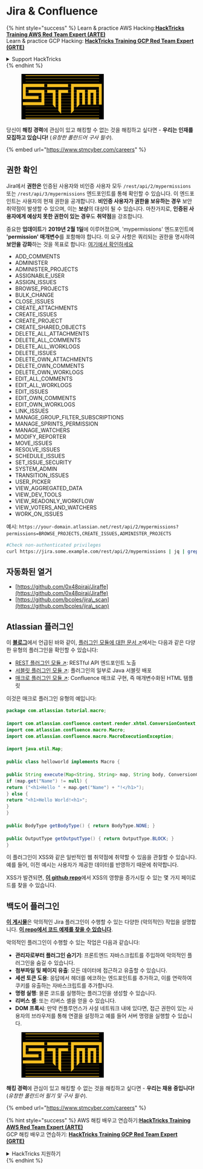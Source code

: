 # Jira & Confluence

{% hint style="success" %}
Learn & practice AWS Hacking:<img src="../../.gitbook/assets/arte.png" alt="" data-size="line">[**HackTricks Training AWS Red Team Expert (ARTE)**](https://training.hacktricks.xyz/courses/arte)<img src="../../.gitbook/assets/arte.png" alt="" data-size="line">\
Learn & practice GCP Hacking: <img src="../../.gitbook/assets/grte.png" alt="" data-size="line">[**HackTricks Training GCP Red Team Expert (GRTE)**<img src="../../.gitbook/assets/grte.png" alt="" data-size="line">](https://training.hacktricks.xyz/courses/grte)

<details>

<summary>Support HackTricks</summary>

* Check the [**subscription plans**](https://github.com/sponsors/carlospolop)!
* **Join the** 💬 [**Discord group**](https://discord.gg/hRep4RUj7f) or the [**telegram group**](https://t.me/peass) or **follow** us on **Twitter** 🐦 [**@hacktricks\_live**](https://twitter.com/hacktricks\_live)**.**
* **Share hacking tricks by submitting PRs to the** [**HackTricks**](https://github.com/carlospolop/hacktricks) and [**HackTricks Cloud**](https://github.com/carlospolop/hacktricks-cloud) github repos.

</details>
{% endhint %}

<figure><img src="../../.gitbook/assets/image (1) (1) (1) (1) (1) (1) (1) (1) (1).png" alt=""><figcaption></figcaption></figure>

당신이 **해킹 경력**에 관심이 있고 해킹할 수 없는 것을 해킹하고 싶다면 - **우리는 인재를 모집하고 있습니다!** (_유창한 폴란드어 구사 필수_).

{% embed url="https://www.stmcyber.com/careers" %}

## 권한 확인

Jira에서 **권한은** 인증된 사용자와 비인증 사용자 모두 `/rest/api/2/mypermissions` 또는 `/rest/api/3/mypermissions` 엔드포인트를 통해 확인할 수 있습니다. 이 엔드포인트는 사용자의 현재 권한을 공개합니다. **비인증 사용자가 권한을 보유하는 경우** 보안 취약점이 발생할 수 있으며, 이는 **보상**의 대상이 될 수 있습니다. 마찬가지로, **인증된 사용자에게 예상치 못한 권한이 있는 경우**도 **취약점**을 강조합니다.

중요한 **업데이트**가 **2019년 2월 1일**에 이루어졌으며, 'mypermissions' 엔드포인트에 **'permission' 매개변수**를 포함해야 합니다. 이 요구 사항은 쿼리되는 권한을 명시하여 **보안을 강화**하는 것을 목표로 합니다: [여기에서 확인하세요](https://developer.atlassian.com/cloud/jira/platform/change-notice-get-my-permissions-requires-permissions-query-parameter/#change-notice---get-my-permissions-resource-will-require-a-permissions-query-parameter)

* ADD\_COMMENTS
* ADMINISTER
* ADMINISTER\_PROJECTS
* ASSIGNABLE\_USER
* ASSIGN\_ISSUES
* BROWSE\_PROJECTS
* BULK\_CHANGE
* CLOSE\_ISSUES
* CREATE\_ATTACHMENTS
* CREATE\_ISSUES
* CREATE\_PROJECT
* CREATE\_SHARED\_OBJECTS
* DELETE\_ALL\_ATTACHMENTS
* DELETE\_ALL\_COMMENTS
* DELETE\_ALL\_WORKLOGS
* DELETE\_ISSUES
* DELETE\_OWN\_ATTACHMENTS
* DELETE\_OWN\_COMMENTS
* DELETE\_OWN\_WORKLOGS
* EDIT\_ALL\_COMMENTS
* EDIT\_ALL\_WORKLOGS
* EDIT\_ISSUES
* EDIT\_OWN\_COMMENTS
* EDIT\_OWN\_WORKLOGS
* LINK\_ISSUES
* MANAGE\_GROUP\_FILTER\_SUBSCRIPTIONS
* MANAGE\_SPRINTS\_PERMISSION
* MANAGE\_WATCHERS
* MODIFY\_REPORTER
* MOVE\_ISSUES
* RESOLVE\_ISSUES
* SCHEDULE\_ISSUES
* SET\_ISSUE\_SECURITY
* SYSTEM\_ADMIN
* TRANSITION\_ISSUES
* USER\_PICKER
* VIEW\_AGGREGATED\_DATA
* VIEW\_DEV\_TOOLS
* VIEW\_READONLY\_WORKFLOW
* VIEW\_VOTERS\_AND\_WATCHERS
* WORK\_ON\_ISSUES

예시: `https://your-domain.atlassian.net/rest/api/2/mypermissions?permissions=BROWSE_PROJECTS,CREATE_ISSUES,ADMINISTER_PROJECTS`
```bash
#Check non-authenticated privileges
curl https://jira.some.example.com/rest/api/2/mypermissions | jq | grep -iB6 '"havePermission": true'
```
## 자동화된 열거

* [https://github.com/0x48piraj/Jiraffe](https://github.com/0x48piraj/Jiraffe)
* [https://github.com/bcoles/jira\_scan](https://github.com/bcoles/jira\_scan)

## Atlassian 플러그인

이 [**블로그**](https://cyllective.com/blog/posts/atlassian-audit-plugins)에서 언급된 바와 같이, [플러그인 모듈에 대한 문서 ↗](https://developer.atlassian.com/server/framework/atlassian-sdk/plugin-modules/)에서는 다음과 같은 다양한 유형의 플러그인을 확인할 수 있습니다:

* [REST 플러그인 모듈 ↗](https://developer.atlassian.com/server/framework/atlassian-sdk/rest-plugin-module): RESTful API 엔드포인트 노출
* [서블릿 플러그인 모듈 ↗](https://developer.atlassian.com/server/framework/atlassian-sdk/servlet-plugin-module/): 플러그인의 일부로 Java 서블릿 배포
* [매크로 플러그인 모듈 ↗](https://developer.atlassian.com/server/confluence/macro-module/): Confluence 매크로 구현, 즉 매개변수화된 HTML 템플릿

이것은 매크로 플러그인 유형의 예입니다:
```java
package com.atlassian.tutorial.macro;

import com.atlassian.confluence.content.render.xhtml.ConversionContext;
import com.atlassian.confluence.macro.Macro;
import com.atlassian.confluence.macro.MacroExecutionException;

import java.util.Map;

public class helloworld implements Macro {

public String execute(Map<String, String> map, String body, ConversionContext conversionContext) throws MacroExecutionException {
if (map.get("Name") != null) {
return ("<h1>Hello " + map.get("Name") + "!</h1>");
} else {
return "<h1>Hello World!<h1>";
}
}

public BodyType getBodyType() { return BodyType.NONE; }

public OutputType getOutputType() { return OutputType.BLOCK; }
}
```
이 플러그인이 XSS와 같은 일반적인 웹 취약점에 취약할 수 있음을 관찰할 수 있습니다. 예를 들어, 이전 예시는 사용자가 제공한 데이터를 반영하기 때문에 취약합니다.&#x20;

XSS가 발견되면, [**이 github repo**](https://github.com/cyllective/XSS-Payloads/tree/main/Confluence)에서 XSS의 영향을 증가시킬 수 있는 몇 가지 페이로드를 찾을 수 있습니다.

## 백도어 플러그인

[**이 게시물**](https://cyllective.com/blog/posts/atlassian-malicious-plugin)은 악의적인 Jira 플러그인이 수행할 수 있는 다양한 (악의적인) 작업을 설명합니다. [**이 repo에서 코드 예제를 찾을 수 있습니다**](https://github.com/cyllective/malfluence).

악의적인 플러그인이 수행할 수 있는 작업은 다음과 같습니다:

* **관리자로부터 플러그인 숨기기**: 프론트엔드 자바스크립트를 주입하여 악의적인 플러그인을 숨길 수 있습니다.
* **첨부파일 및 페이지 유출**: 모든 데이터에 접근하고 유출할 수 있습니다.
* **세션 토큰 도용**: 응답에서 헤더를 에코하는 엔드포인트를 추가하고, 이를 연락하여 쿠키를 유출하는 자바스크립트를 추가합니다.
* **명령 실행**: 물론 코드를 실행하는 플러그인을 생성할 수 있습니다.
* **리버스 셸**: 또는 리버스 셸을 얻을 수 있습니다.
* **DOM 프록시**: 만약 컨플루언스가 사설 네트워크 내에 있다면, 접근 권한이 있는 사용자의 브라우저를 통해 연결을 설정하고 예를 들어 서버 명령을 실행할 수 있습니다.



<figure><img src="../../.gitbook/assets/image (1) (1) (1) (1) (1) (1) (1) (1) (1).png" alt=""><figcaption></figcaption></figure>

**해킹 경력**에 관심이 있고 해킹할 수 없는 것을 해킹하고 싶다면 - **우리는 채용 중입니다!** (_유창한 폴란드어 필기 및 구사 필수_).

{% embed url="https://www.stmcyber.com/careers" %}

{% hint style="success" %}
AWS 해킹 배우고 연습하기:<img src="../../.gitbook/assets/arte.png" alt="" data-size="line">[**HackTricks Training AWS Red Team Expert (ARTE)**](https://training.hacktricks.xyz/courses/arte)<img src="../../.gitbook/assets/arte.png" alt="" data-size="line">\
GCP 해킹 배우고 연습하기: <img src="../../.gitbook/assets/grte.png" alt="" data-size="line">[**HackTricks Training GCP Red Team Expert (GRTE)**<img src="../../.gitbook/assets/grte.png" alt="" data-size="line">](https://training.hacktricks.xyz/courses/grte)

<details>

<summary>HackTricks 지원하기</summary>

* [**구독 계획**](https://github.com/sponsors/carlospolop) 확인하기!
* **💬 [**Discord 그룹**](https://discord.gg/hRep4RUj7f) 또는 [**텔레그램 그룹**](https://t.me/peass)에 참여하거나 **Twitter** 🐦 [**@hacktricks\_live**](https://twitter.com/hacktricks\_live)**를 팔로우하세요.**
* **HackTricks**와 [**HackTricks Cloud**](https://github.com/carlospolop/hacktricks-cloud) github repo에 PR을 제출하여 해킹 팁을 공유하세요.

</details>
{% endhint %}
